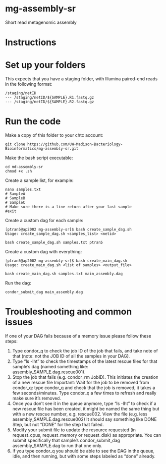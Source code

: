 # mg-assembly-sr
Short read metagenomic assembly

# Instructions

# Set up your folders
This expects that you have a staging folder, with Illumina paired-end reads in the following format:

```
/staging/netID
--- /staging/netID/${SAMPLE}.R1.fastq.gz
--- /staging/netID/${SAMPLE}.R2.fastq.gz
```

# Run the code

Make a copy of this folder to your chtc account:

```
git clone https://github.com/UW-Madison-Bacteriology-Bioinformatics/mg-assembly-sr.git
```

Make the bash script executable:
```
cd md-assembly-sr
chmod +x .sh
```

Create a sample list, for example:
```
nano samples.txt
# SampleA
# SampleB
# SampleC
# Make sure there is a line return after your last sample
#exit
```

Create a custom dag for each sample:
```
[ptran5@ap2002 mg-assembly-sr]$ bash create_sample_dag.sh 
Usage: create_sample_dag.sh <samples_list> <netid>
```

```
bash create_sample_dag.sh samples.txt ptran5
```

Create a custom dag with everything:
```
[ptran5@ap2002 mg-assembly-sr]$ bash create_main_dag.sh 
Usage: create_main_dag.sh <list of samples> <output_file>
```

```
bash create_main_dag.sh samples.txt main_assembly.dag
```

Run the dag:
```
condor_submit_dag main_assembly.dag
```

# Troubleshooting and common issues

If one of your DAG fails because of a memory issue please follow these steps:

1. Type condor_q to check the job ID of the job that fails, and take note of that (note: not the JOB ID of all the samples in your DAG).
2. Type “ls -lht” to check the timestamps of the latest rescue files for that sample’s dag (named something like: assembly_SAMPLE.dag.rescue001).
3. Stop the job that fails (e.g. condor_rm JobID). This initiates the creation of a new rescue file
Important: Wait for the job to be removed from condor_q: type condor_q and check that the job is removed, it takes a few seconds/minutes. Type condor_q a few times to refresh and really make sure it’s removed.
4. Once you don’t see it in the queue anymore, type “ls -lht” to check if a new rescue file has been created, it might be named the same thing but with a new rescue number, e.g. rescue002.
View the file (e.g. less assembly_SAMPLE.dag.rescue002)
It should say something like DONE Step, but not “DONE” for the step that failed.
5. Modify your submit file to update the resource requested (in request_cpus, request_memory or request_disk) as appropriate.
You can submit specifically that sample’s condor_submit_dag  assembly_SAMPLE.dag to run that one only. 
6. If you type condor_q you should be able to see the DAG in the queue, idle, and then running, but with some steps labeled as “done” already.